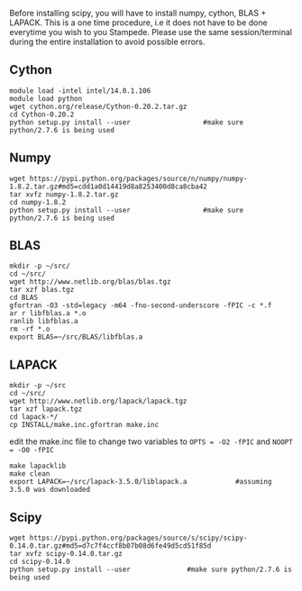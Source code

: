 Before installing scipy, you will have to install numpy, cython, BLAS + LAPACK. This is a one time procedure, i.e
it does not have to be done everytime you wish to you Stampede. Please use the same session/terminal during the 
entire installation to avoid possible errors.

Cython
------

```
module load -intel intel/14.0.1.106
module load python
wget cython.org/release/Cython-0.20.2.tar.gz
cd Cython-0.20.2
python setup.py install --user                  #make sure python/2.7.6 is being used
```

Numpy
-----

```
wget https://pypi.python.org/packages/source/n/numpy/numpy-1.8.2.tar.gz#md5=cdd1a0d14419d8a8253400d8ca8cba42
tar xvfz numpy-1.8.2.tar.gz
cd numpy-1.8.2
python setup.py install --user                  #make sure python/2.7.6 is being used
```

BLAS
-----

```
mkdir -p ~/src/
cd ~/src/
wget http://www.netlib.org/blas/blas.tgz
tar xzf blas.tgz
cd BLAS
gfortran -O3 -std=legacy -m64 -fno-second-underscore -fPIC -c *.f
ar r libfblas.a *.o
ranlib libfblas.a
rm -rf *.o
export BLAS=~/src/BLAS/libfblas.a
```


LAPACK
-------

```
mkdir -p ~/src
cd ~/src/
wget http://www.netlib.org/lapack/lapack.tgz
tar xzf lapack.tgz
cd lapack-*/
cp INSTALL/make.inc.gfortran make.inc
```

edit the make.inc file to change two variables to ``` OPTS = -O2 -fPIC ``` and ``` NOOPT = -O0 -fPIC ```

```
make lapacklib
make clean
export LAPACK=~/src/lapack-3.5.0/liblapack.a            #assuming 3.5.0 was downloaded
```

Scipy
------

```
wget https://pypi.python.org/packages/source/s/scipy/scipy-0.14.0.tar.gz#md5=d7c7f4ccf8b07b08d6fe49d5cd51f85d
tar xvfz scipy-0.14.0.tar.gz
cd scipy-0.14.0
python setup.py install --user              #make sure python/2.7.6 is being used
```